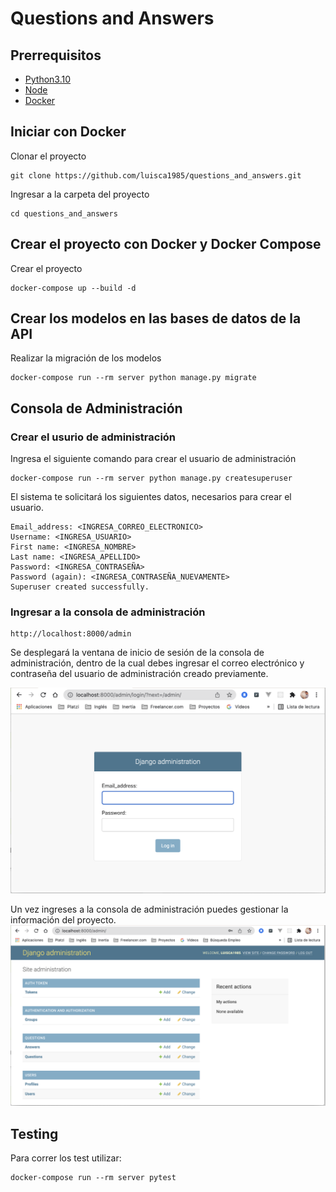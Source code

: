 # Questions and Answers

## Prerrequisitos
- [Python3.10](https://www.python.org/downloads/)
- [Node](https://nodejs.org/es/download/)
- [Docker](https://docs.docker.com/get-docker/)

## Iniciar con Docker
Clonar el proyecto

```
git clone https://github.com/luisca1985/questions_and_answers.git
```

Ingresar a la carpeta del proyecto

```
cd questions_and_answers
```

## Crear el proyecto con Docker y Docker Compose
Crear el proyecto

```
docker-compose up --build -d
```
## Crear los modelos en las bases de datos de la API
Realizar la migración de los modelos

```
docker-compose run --rm server python manage.py migrate
```

## Consola de Administración
### Crear el usurio de administración
Ingresa el siguiente comando para crear el usuario de administración
```
docker-compose run --rm server python manage.py createsuperuser
```

El sistema te solicitará los siguientes datos, necesarios para crear el usuario.
```
Email_address: <INGRESA_CORREO_ELECTRONICO>
Username: <INGRESA_USUARIO>
First name: <INGRESA_NOMBRE>
Last name: <INGRESA_APELLIDO>
Password: <INGRESA_CONTRASEÑA>
Password (again): <INGRESA_CONTRASEÑA_NUEVAMENTE>
Superuser created successfully.
```
### Ingresar a la consola de administración

```http
http://localhost:8000/admin
```
Se desplegará la ventana de inicio de sesión de la consola de administración, dentro de la cual debes ingresar el correo electrónico y contraseña del usuario de administración creado previamente.

![alt](readmepics/admin_login.png)

Un vez ingreses a la consola de administración puedes gestionar la información del proyecto.
![alt](readmepics/admin_main_board.png)

## Testing
Para correr los test utilizar:
```
docker-compose run --rm server pytest
```